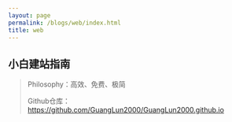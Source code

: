 ```yaml
---
layout: page
permalink: /blogs/web/index.html
title: web
---
```


## 小白建站指南

> Philosophy：高效、免费、极简
>
> Github仓库：https://github.com/GuangLun2000/GuangLun2000.github.io
